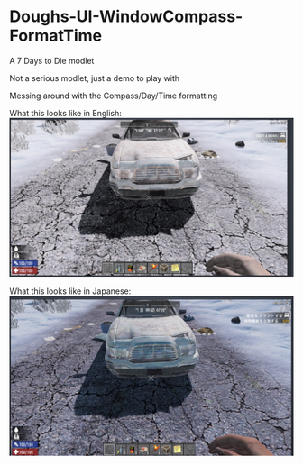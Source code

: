 # Doughs-UI-WindowCompass-FormatTime
A 7 Days to Die modlet

Not a serious modlet, just a demo to play with

Messing around with the Compass/Day/Time formatting

What this looks like in English:
![alt text](
https://github.com/doughphunghus/Doughs-UI-WindowCompass-FormatTime/blob/master/Looks_Like_This_Lang_English.png "In English")

What this looks like in Japanese:
![alt text](
https://github.com/doughphunghus/Doughs-UI-WindowCompass-FormatTime/blob/master/Looks_Like_This_Lang_Japanese.png "In Japanese")
